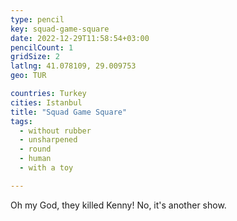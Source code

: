 ```yaml
---
type: pencil
key: squad-game-square
date: 2022-12-29T11:58:54+03:00
pencilCount: 1
gridSize: 2
latlng: 41.078109, 29.009753
geo: TUR

countries: Turkey
cities: Istanbul
title: "Squad Game Square"
tags:
  - without rubber
  - unsharpened
  - round
  - human
  - with a toy

---
```


Oh my God, they killed Kenny! No, it's another show.
